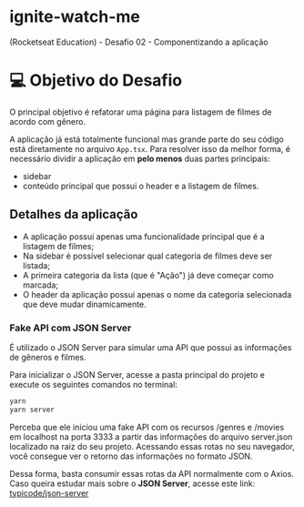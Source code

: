 # ignite-watch-me
(Rocketseat Education) - Desafio 02 - Componentizando a aplicação

# 💻 Objetivo do Desafio

O principal objetivo é refatorar uma página para listagem de filmes de acordo com gênero. 

A aplicação já está totalmente funcional mas grande parte do seu código está diretamente no arquivo `App.tsx`. 
Para resolver isso da melhor forma, é necessário dividir a aplicação em **pelo menos** duas partes principais: 
- sidebar
- conteúdo principal que possui o header e a listagem de filmes.

## Detalhes da aplicação
- A aplicação possui apenas uma funcionalidade principal que é a listagem de filmes;
- Na sidebar é possível selecionar qual categoria de filmes deve ser listada;
- A primeira categoria da lista (que é "Ação") já deve começar como marcada;
- O header da aplicação possui apenas o nome da categoria selecionada que deve mudar dinamicamente.

### Fake API com JSON Server

É utilizado o JSON Server para simular uma API que possui as informações de gêneros e filmes. 

Para inicializar o JSON Server, acesse a pasta principal do projeto e execute os seguintes comandos no terminal:

```bash
yarn
yarn server
```

Perceba que ele iniciou uma fake API com os recursos /genres e /movies em localhost na porta 3333 a partir das informações do arquivo server.json localizado na raiz do seu projeto. 
Acessando essas rotas no seu navegador, você consegue ver o retorno das informações no formato JSON.

Dessa forma, basta consumir essas rotas da API normalmente com o Axios. 
Caso queira estudar mais sobre o **JSON Server**, acesse este link: [typicode/json-server](https://github.com/typicode/json-server)

